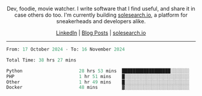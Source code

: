 <p align="center">Dev, foodie, movie watcher. I write software that I find useful, and share it in case others do too. I'm currently building <a href="https://solesearch.io">solesearch.io</a>, a platform for sneakerheads and developers alike.</p>
<p align="center">
  <a href="https://www.linkedin.com/in/peter-rauscher">LinkedIn</a>
  |
  <a href="https://dev.to/peterrauscher">Blog Posts</a>
  |
  <a href="https://solesearch.io">solesearch.io</a>
</p>
<hr/>
<!--START_SECTION:waka-->

```python
From: 17 October 2024 - To: 16 November 2024

Total Time: 38 hrs 27 mins

Python                     28 hrs 53 mins  ██████████████████░░░░░░░   71.70 %
PHP                        1 hr 51 mins    █░░░░░░░░░░░░░░░░░░░░░░░░   04.60 %
Other                      1 hr 49 mins    █░░░░░░░░░░░░░░░░░░░░░░░░   04.53 %
Docker                     48 mins         ▓░░░░░░░░░░░░░░░░░░░░░░░░   02.01 %
```

<!--END_SECTION:waka-->
